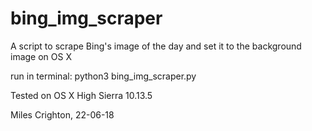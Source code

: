 # bing_img_scraper
A script to scrape Bing's image of the day
and set it to the background image on OS X

run in terminal:
  python3 bing_img_scraper.py

Tested on OS X High Sierra 10.13.5

Miles Crighton, 22-06-18
